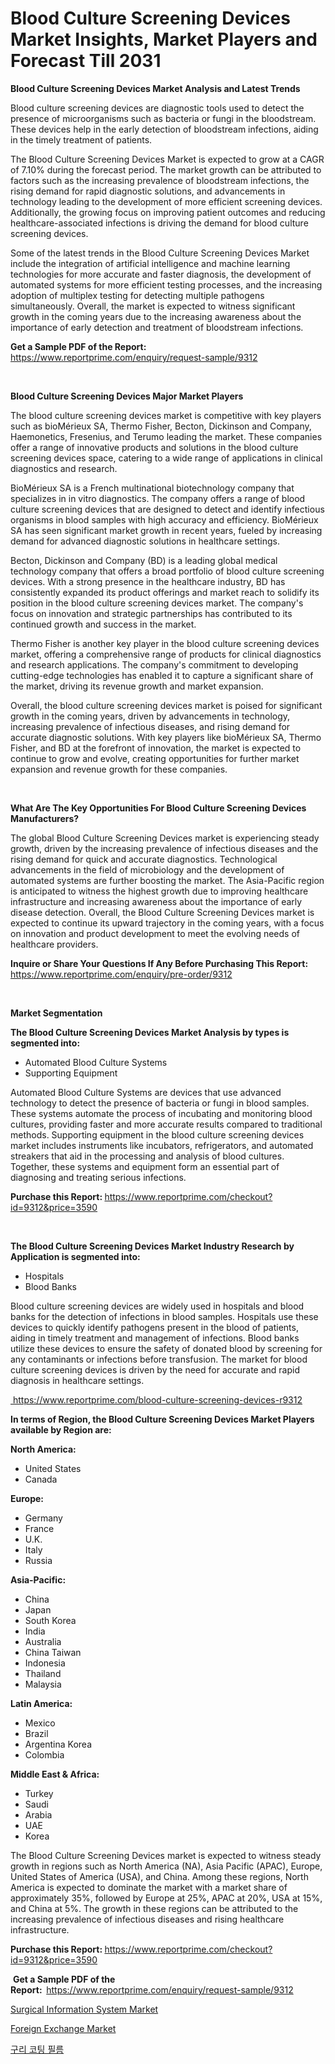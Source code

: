<p><h1>Blood Culture Screening Devices Market Insights, Market Players and Forecast Till 2031</h1></p><p><strong>Blood Culture Screening Devices Market Analysis and Latest Trends</strong></p>
<p><p>Blood culture screening devices are diagnostic tools used to detect the presence of microorganisms such as bacteria or fungi in the bloodstream. These devices help in the early detection of bloodstream infections, aiding in the timely treatment of patients.</p><p>The Blood Culture Screening Devices Market is expected to grow at a CAGR of 7.10% during the forecast period. The market growth can be attributed to factors such as the increasing prevalence of bloodstream infections, the rising demand for rapid diagnostic solutions, and advancements in technology leading to the development of more efficient screening devices. Additionally, the growing focus on improving patient outcomes and reducing healthcare-associated infections is driving the demand for blood culture screening devices.</p><p>Some of the latest trends in the Blood Culture Screening Devices Market include the integration of artificial intelligence and machine learning technologies for more accurate and faster diagnosis, the development of automated systems for more efficient testing processes, and the increasing adoption of multiplex testing for detecting multiple pathogens simultaneously. Overall, the market is expected to witness significant growth in the coming years due to the increasing awareness about the importance of early detection and treatment of bloodstream infections.</p></p>
<p><strong>Get a Sample PDF of the Report:&nbsp;</strong> <a href="https://www.reportprime.com/enquiry/request-sample/9312">https://www.reportprime.com/enquiry/request-sample/9312</a></p>
<p>&nbsp;</p>
<p><strong>Blood Culture Screening Devices Major Market Players</strong></p>
<p><p>The blood culture screening devices market is competitive with key players such as bioMérieux SA, Thermo Fisher, Becton, Dickinson and Company, Haemonetics, Fresenius, and Terumo leading the market. These companies offer a range of innovative products and solutions in the blood culture screening devices space, catering to a wide range of applications in clinical diagnostics and research.</p><p>BioMérieux SA is a French multinational biotechnology company that specializes in in vitro diagnostics. The company offers a range of blood culture screening devices that are designed to detect and identify infectious organisms in blood samples with high accuracy and efficiency. BioMérieux SA has seen significant market growth in recent years, fueled by increasing demand for advanced diagnostic solutions in healthcare settings.</p><p>Becton, Dickinson and Company (BD) is a leading global medical technology company that offers a broad portfolio of blood culture screening devices. With a strong presence in the healthcare industry, BD has consistently expanded its product offerings and market reach to solidify its position in the blood culture screening devices market. The company's focus on innovation and strategic partnerships has contributed to its continued growth and success in the market.</p><p>Thermo Fisher is another key player in the blood culture screening devices market, offering a comprehensive range of products for clinical diagnostics and research applications. The company's commitment to developing cutting-edge technologies has enabled it to capture a significant share of the market, driving its revenue growth and market expansion.</p><p>Overall, the blood culture screening devices market is poised for significant growth in the coming years, driven by advancements in technology, increasing prevalence of infectious diseases, and rising demand for accurate diagnostic solutions. With key players like bioMérieux SA, Thermo Fisher, and BD at the forefront of innovation, the market is expected to continue to grow and evolve, creating opportunities for further market expansion and revenue growth for these companies.</p></p>
<p>&nbsp;</p>
<p><strong>What Are The Key Opportunities For Blood Culture Screening Devices Manufacturers?</strong></p>
<p><p>The global Blood Culture Screening Devices market is experiencing steady growth, driven by the increasing prevalence of infectious diseases and the rising demand for quick and accurate diagnostics. Technological advancements in the field of microbiology and the development of automated systems are further boosting the market. The Asia-Pacific region is anticipated to witness the highest growth due to improving healthcare infrastructure and increasing awareness about the importance of early disease detection. Overall, the Blood Culture Screening Devices market is expected to continue its upward trajectory in the coming years, with a focus on innovation and product development to meet the evolving needs of healthcare providers.</p></p>
<p><strong>Inquire or Share Your Questions If Any Before Purchasing This Report:</strong> <a href="https://www.reportprime.com/enquiry/pre-order/9312">https://www.reportprime.com/enquiry/pre-order/9312</a></p>
<p>&nbsp;</p>
<p><strong>Market Segmentation</strong></p>
<p><strong>The Blood Culture Screening Devices Market Analysis by types is segmented into:</strong></p>
<p><ul><li>Automated Blood Culture Systems</li><li>Supporting Equipment</li></ul></p>
<p><p>Automated Blood Culture Systems are devices that use advanced technology to detect the presence of bacteria or fungi in blood samples. These systems automate the process of incubating and monitoring blood cultures, providing faster and more accurate results compared to traditional methods. Supporting equipment in the blood culture screening devices market includes instruments like incubators, refrigerators, and automated streakers that aid in the processing and analysis of blood cultures. Together, these systems and equipment form an essential part of diagnosing and treating serious infections.</p></p>
<p><strong>Purchase this Report:&nbsp;</strong><a href="https://www.reportprime.com/checkout?id=9312&price=3590">https://www.reportprime.com/checkout?id=9312&price=3590</a></p>
<p>&nbsp;</p>
<p><strong>The Blood Culture Screening Devices Market Industry Research by Application is segmented into:</strong></p>
<p><ul><li>Hospitals</li><li>Blood Banks</li></ul></p>
<p><p>Blood culture screening devices are widely used in hospitals and blood banks for the detection of infections in blood samples. Hospitals use these devices to quickly identify pathogens present in the blood of patients, aiding in timely treatment and management of infections. Blood banks utilize these devices to ensure the safety of donated blood by screening for any contaminants or infections before transfusion. The market for blood culture screening devices is driven by the need for accurate and rapid diagnosis in healthcare settings.</p></p>
<p><a href="https://www.reportprime.com/blood-culture-screening-devices-r9312">&nbsp;https://www.reportprime.com/blood-culture-screening-devices-r9312</a></p>
<p><strong>In terms of Region, the Blood Culture Screening Devices Market Players available by Region are:</strong></p>
<p>
    <p> <strong> North America: </strong>
        <ul>
            <li>United States</li>
            <li>Canada</li>
        </ul>
        </p> 
    <p> <strong> Europe: </strong>
        <ul>
            <li>Germany</li>
            <li>France</li>
            <li>U.K.</li>
            <li>Italy</li>
            <li>Russia</li>
        </ul>
        </p> 
    <p> <strong> Asia-Pacific: </strong>
        <ul>
            <li>China</li>
            <li>Japan</li>
            <li>South Korea</li>
            <li>India</li>
            <li>Australia</li>
            <li>China Taiwan</li>
            <li>Indonesia</li>
            <li>Thailand</li>
            <li>Malaysia</li>
        </ul>
        </p> 
    <p> <strong> Latin America: </strong>
        <ul>
            <li>Mexico</li>
            <li>Brazil</li>
            <li>Argentina Korea</li>
            <li>Colombia</li>
        </ul>
        </p> 
    <p> <strong> Middle East & Africa: </strong>
        <ul>
            <li>Turkey</li>
            <li>Saudi</li>
            <li>Arabia</li>
            <li>UAE</li>
            <li>Korea</li>
        </ul>
    </p>
    </p>
<p><p>The Blood Culture Screening Devices market is expected to witness steady growth in regions such as North America (NA), Asia Pacific (APAC), Europe, United States of America (USA), and China. Among these regions, North America is expected to dominate the market with a market share of approximately 35%, followed by Europe at 25%, APAC at 20%, USA at 15%, and China at 5%. The growth in these regions can be attributed to the increasing prevalence of infectious diseases and rising healthcare infrastructure.</p></p>
<p><strong>Purchase this Report: </strong><a href="https://www.reportprime.com/checkout?id=9312&price=3590">https://www.reportprime.com/checkout?id=9312&price=3590</a></p>
<p>&nbsp;<strong>Get a Sample PDF of the Report:&nbsp;&nbsp;</strong><a href="https://www.reportprime.com/enquiry/request-sample/9312">https://www.reportprime.com/enquiry/request-sample/9312</a></p>
<p><strong></strong></p>
<p><p><a href="https://issuu.com/reportprime-2/docs/surgical-information-system-market-size-2030.pptx">Surgical Information System Market</a></p><p><a href="https://view.publitas.com/reportprime-1/global-foreign-exchange-market-opportunities-and-forecast-for-period-from-2024-to-2031/">Foreign Exchange Market</a></p><p><a href="https://github.com/mpodehpw07370073/Market-Research-Report-List-3/blob/main/3804243101885.md">구리 코팅 필름</a></p></p>